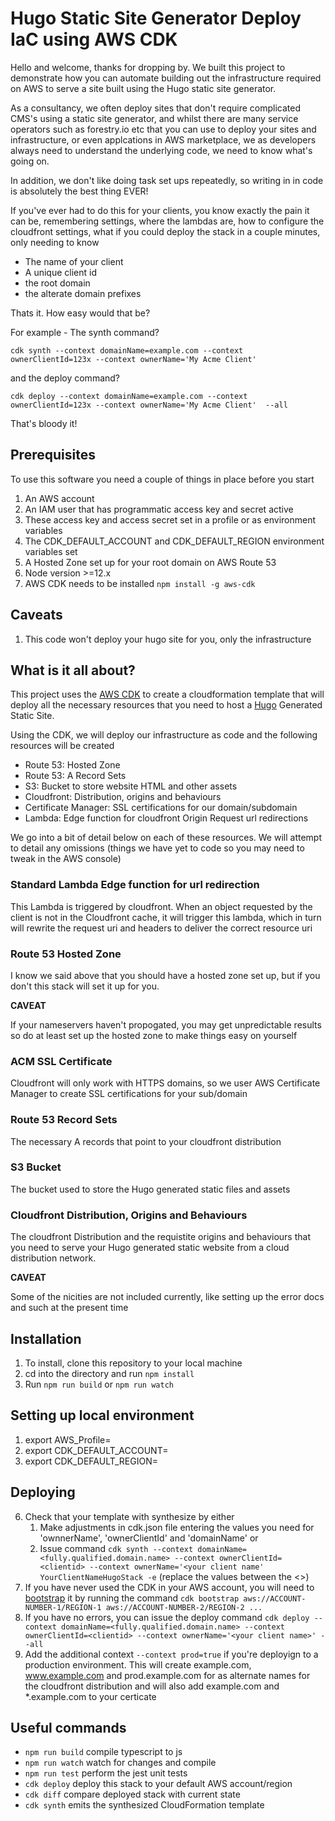 # Hugo Static Site Generator Deploy IaC using AWS CDK

Hello and welcome, thanks for dropping by. We built this project to demonstrate how you can automate building out the infrastructure required on AWS to serve a site built using the Hugo static site generator.

As a consultancy, we often deploy sites that don't require complicated CMS's using a static site generator, and whilst there are many service operators such as forestry.io etc that you can use to deploy your sites and infrastructure, or even applcations in AWS marketplace, we as developers always need to understand the underlying code, we need to know what's going on.

In addition, we don't like doing task set ups repeatedly, so writing in in code is absolutely the best thing EVER!

If you've ever had to do this for your clients, you know exactly the pain it can be, remembering settings, where the lambdas are, how to configure the cloudfront settings, what if you could deploy the stack in a couple minutes, only needing to know

* The name of your client
* A unique client id
* the root domain
* the alterate domain prefixes

Thats it. How easy would that be?

For example - The synth command?

`cdk synth --context domainName=example.com --context ownerClientId=123x --context ownerName='My Acme Client' `

and the deploy command?

`cdk deploy --context domainName=example.com --context ownerClientId=123x --context ownerName='My Acme Client'  --all`


That's bloody it!

## Prerequisites 

To use this software you need a couple of things in place before you start

1. An AWS account
2. An IAM user that has programmatic access key and secret active
3. These access key and access secret set in a profile or as environment variables
4. The CDK_DEFAULT_ACCOUNT and CDK_DEFAULT_REGION environment variables set
5. A Hosted Zone set up for your root domain on AWS Route 53
6. Node version >=12.x
7. AWS CDK needs to be installed `npm install -g aws-cdk`
   
## Caveats

1. This code won't deploy your hugo site for you, only the infrastructure
## What is it all about?
This project uses the [AWS CDK](https://docs.aws.amazon.com/cdk/latest/guide/home.html) to create a cloudformation template that will deploy all the necessary resources that you need to host  a [Hugo](https://gohugo.io) Generated Static Site.

Using the CDK, we will deploy our infrastructure as code and the following resources will be created

* Route 53: Hosted Zone
* Route 53: A Record Sets
* S3: Bucket to store website HTML and other assets
* Cloudfront: Distribution, origins and behaviours
* Certificate Manager: SSL certifications for our domain/subdomain
* Lambda: Edge function for cloudfront Origin Request url redirections

We go into a bit of detail below on each of these resources. We will attempt to detail any omissions (things we have yet to code so you may need to tweak in the AWS console)

### Standard Lambda Edge function for url redirection

This Lambda is triggered by cloudfront. When an object requested by the client is not in the Cloudfront cache, it will trigger this lambda, which in turn will rewrite the request uri and headers to deliver the correct resource uri

### Route 53 Hosted Zone

I know we said above that you should have a hosted zone set up, but if you don't this stack will set it up for you. 

**CAVEAT** 

If your nameservers haven't propogated, you may get unpredictable results so do at least set up the hosted zone to make things easy on yourself

### ACM SSL Certificate

Cloudfront will only work with HTTPS domains, so we user AWS Certificate Manager to create SSL certifications for your sub/domain
### Route 53 Record Sets

The necessary A records that point to your cloudfront distribution
### S3 Bucket

The bucket used to store the Hugo generated static files and assets
### Cloudfront Distribution, Origins and Behaviours
The cloudfront Distribution and the requistite origins and behaviours that you need to serve your Hugo generated static website from a cloud distribution network.

**CAVEAT**

Some of the nicities are not included currently, like setting up the error docs and such at the present time

## Installation

1. To install, clone this repository to your local machine
2. cd into the directory and run `npm install`
3. Run `npm run build` or `npm run watch`

## Setting up local environment

1. export AWS_Profile=<yourprofile>
2. export CDK_DEFAULT_ACCOUNT=<youraccount> 
3. export CDK_DEFAULT_REGION=<yourdefaultregion>

## Deploying
6. Check that your template with synthesize by either
   1. Make adjustments in cdk.json file entering the values you need for 'ownnerName', 'ownerClientId' and 'domainName' or 
   2. Issue command `cdk synth --context domainName=<fully.qualified.domain.name> --context ownerClientId=<clientid> --context ownerName='<your client name' YourClientNameHugoStack -e` (replace the values between the <>)
7. If you have never used the CDK in your AWS account, you will need to [bootstrap](https://docs.aws.amazon.com/cdk/latest/guide/bootstrapping.html) it by running the command `cdk bootstrap aws://ACCOUNT-NUMBER-1/REGION-1 aws://ACCOUNT-NUMBER-2/REGION-2 ...`
8. If you have no errors, you can issue the deploy command `cdk deploy --context domainName=<fully.qualified.domain.name> --context ownerClientId=<clientid> --context ownerName='<your client name>' --all`
9.  Add the additional context `--context prod=true` if you're deployign to a production environment. This will create example.com, www.example.com and prod.example.com for as alternate names for the cloudfront distribution and will also add example.com and *.example.com to your certicate


## Useful commands

 * `npm run build`   compile typescript to js
 * `npm run watch`   watch for changes and compile
 * `npm run test`    perform the jest unit tests
 * `cdk deploy`      deploy this stack to your default AWS account/region
 * `cdk diff`        compare deployed stack with current state
 * `cdk synth`       emits the synthesized CloudFormation template

